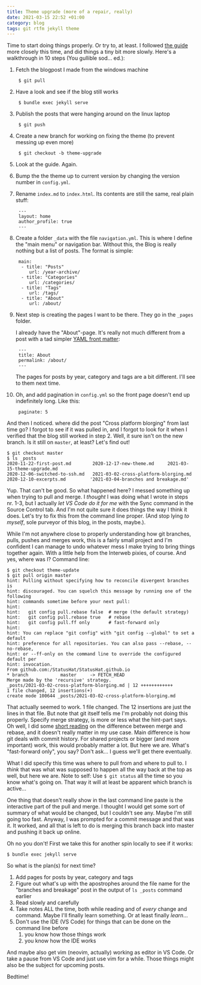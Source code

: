 ```yaml
---
title: Theme upgrade (more of a repair, really)
date: 2021-03-15 22:52 +01:00
category: blog
tags: git rtfm jekyll theme
---
```

Time to start doing things properly. Or try to, at least. I followed [the guide](https://mmistakes.github.io/minimal-mistakes/docs/quick-start-guide/) more closely this time, and did things a tiny bit more slowly. Here's a walkthrough in 10 steps (You gullible sod... ed.):

<!--more-->

1. Fetch the blogpost I made from the windows machine

        $ git pull
        
1. Have a look and see if the blog still works

        $ bundle exec jekyll serve
        
1. Publish the posts that were hanging around on the linux laptop

        $ git push
        
1. Create a new branch for working on fixing the theme (to prevent messing up even more)

        $ git checkout -b theme-upgrade
        
1. Look at the guide. Again.

1. Bump the the theme up to current version by changing the version number in `config.yml`.

1. Rename `index.md` to `index.html`. Its contents are still the same, real plain stuff:

        ---
        layout: home
        author_profile: true
        ---

1. Create a folder `_data` with the file `navigation.yml`. This is where I define the "main menu" or navigation bar. Without this, the Blog is really nothing but a list of posts. The format is simple:

        main:
         - title: "Posts"
            url: /year-archive/
         - title: "Categories"
            url: /categories/
         - title: "Tags"
            url: /tags/
         - title: "About"
            url: /about/
            
1. Next step is creating the pages I want to be there. They go in the `_pages` folder.

    I already have the "About"-page. It's really not much different from a post with a tad simpler [YAML front matter](https://jekyllrb.com/docs/front-matter/):

        ---
        title: About
        permalink: /about/
        ---

    The pages for posts by year, category and tags are a bit different. I'll see to them next time.

1. Oh, and add pagination in `config.yml` so the front page doesn't end up indefinitely long. Like this:

        paginate: 5

And then I noticed. where did the post "Cross platform blorging" from last time go? I forgot to see if it was pulled in, and I forgot to look for it when I verified that the blog still worked in step 2. Well, it sure isn't on the new branch. Is it still on `master`, at least? Let's find out!

    $ git checkout master
    $ ls _posts
    2020-11-22-first-post.md        2020-12-17-new-theme.md     2021-03-15-theme-upgrade.md
    2020-12-06-switched-to-ssh.md   2021-03-02-cross-platform-blorging.md
    2020-12-10-excerpts.md         '2021-03-04-branches and breakage.md'

Yup. That can't be good. So what happened here? I messed something up when trying to pull and merge. I _thought_ I was doing what I wrote in steps nr. 1-3, but I actually _let VS Code do it for me_ with the Sync command in the Source Control tab. And I'm not quite sure it does things the way I think it does. Let's try to fix this from the command line proper. (And stop lying _to myself_, sole purveyor of this blog, in the posts, maybe.).

While I'm not anywhere close to properly understanding how git branches, pulls, pushes and merges work,  this is a fairly small project and I'm confident I can manage to undo whatever mess I make trying to bring things together again. With a little help from the Interweb pixies, of course. And yes, where was I? Command line:

    $ git checkout theme-update
    $ git pull origin master
    hint: Pulling without specifying how to reconcile divergent branches is
    hint: discouraged. You can squelch this message by running one of the following
    hint: commands sometime before your next pull:
    hint: 
    hint:   git config pull.rebase false  # merge (the default strategy)
    hint:   git config pull.rebase true   # rebase
    hint:   git config pull.ff only       # fast-forward only
    hint: 
    hint: You can replace "git config" with "git config --global" to set a default
    hint: preference for all repositories. You can also pass --rebase, --no-rebase,
    hint: or --ff-only on the command line to override the configured default per
    hint: invocation.
    From github.com:/StatusHat/StatusHat.github.io
    * branch            master     -> FETCH_HEAD
    Merge made by the 'recursive' strategy.
    _posts/2021-03-02-cross-platform-blorging.md | 12 ++++++++++++
    1 file changed, 12 insertions(+)
    create mode 100644 _posts/2021-03-02-cross-platform-blorging.md

That actually seemed to work. 1 file changed. The 12 insertions are just the lines in that file. But note that git itself tells me I'm  probably not doing this properly. Specify merge strategy, is more or less what the hint-part says. Oh well, I did some [short reading](https://www.atlassian.com/git/tutorials/syncing/git-pull) on the difference between merge and rebase, and it doesn't really matter in my use case. Main difference is how git deals with commit history. For shared projects or bigger (and more important) work, this would probably matter a lot. But here we are. What's "fast-forward only", you say? Don't ask... I guess we'll get there eventually.

What I did specify this time was where to pull from and where to pull to. I _think_ that was what was supposed to happen all the way back at the top as well, but here we are. Note to self: Use `$ git status` all the time so you know what's going on. That way it will at least be apparent which branch is active...

One thing that doesn't really show in the last command line paste is the interactive part of the pull and merge. I thought I would get some sort of summary of what would be changed, but I couldn't see any. Maybe I'm still going too fast. Anyway, I was prompted for a commit message and that was it. It worked, and all that is left to do is merging this branch back into master and pushing it back up online.

Oh no you don't! First we take this for another spin locally to see if it works:

    $ bundle exec jekyll serve

So what is the plan(s) for next time?

1. Add pages for posts by year, category and tags
1. Figure out what's up with the apostrophes around the file name for the "branches and breakage" post in the output of `ls _posts` command earlier
1. Read slowly and carefully
1. Take notes ALL the time, both while reading and of _every_ change and command. Maybe I'll finally learn something. Or at least finally _learn_...
1. Don't use the IDE (VS Code) for things that can be done on the command line before
    1. you know how those things work
    1. you know how the IDE works

And maybe also get vim (neovim, actually) working as editor in VS Code. Or take a pause from VS Code and just use vim for a while. Those things might also be the subject for upcoming posts. 

Bedtime!